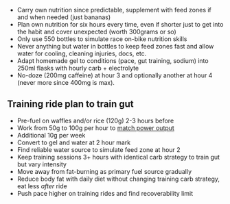 - Carry own nutrition since predictable, supplement with feed zones if and when needed (just bananas)
- Plan own nutrition for six hours every time, even if shorter just to get into the habit and cover unexpected (worth 300grams or so)
- Only use 550 bottles to simulate race on-bike nutrition skills
- Never anything but water in bottles to keep feed zones fast and allow water for cooling, cleaning injuries, docs, etc.
- Adapt homemade gel to conditions (pace, gut training, sodium) into 250ml flasks with hourly carb + electrolyte
- No-doze (200mg caffeine) at hour 3 and optionally another at hour 4 (never more since 400mg is max).
## Training ride plan to train gut

- Pre-fuel on waffles and/or rice (120g) 2-3 hours before
- Work from 50g to 100g per hour to [match power output](Carbs%20burned%20per%20watt%20per%20hour.md)
- Additional 10g per week
- Convert to gel and water at 2 hour mark
- Find reliable water source to simulate feed zone at hour 2
- Keep training sessions 3+ hours with identical carb strategy to train gut but vary intensity
- Move away from fat-burning as primary fuel source gradually
- Reduce body fat with daily diet without changing training carb strategy, eat less _after_ ride
- Push pace higher on training rides and find recoverability limit